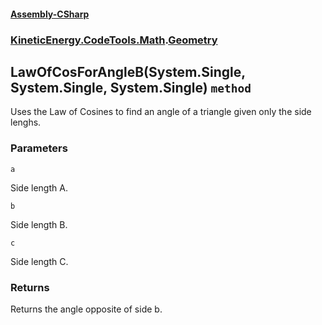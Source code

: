 #### [Assembly-CSharp](./Assembly-CSharp.md 'Assembly-CSharp')
### [KineticEnergy.CodeTools.Math](./Assembly-CSharp.md#KineticEnergy-CodeTools-Math 'KineticEnergy.CodeTools.Math').[Geometry](./KineticEnergy-CodeTools-Math-Geometry.md 'KineticEnergy.CodeTools.Math.Geometry')
## LawOfCosForAngleB(System.Single, System.Single, System.Single) `method`
Uses the Law of Cosines to find an angle of a triangle given only the side lenghs.
### Parameters

<a name='KineticEnergy-CodeTools-Math-Geometry-LawOfCosForAngleB(System-Single-_System-Single-_System-Single)-a'></a>
`a`

Side length A.

<a name='KineticEnergy-CodeTools-Math-Geometry-LawOfCosForAngleB(System-Single-_System-Single-_System-Single)-b'></a>
`b`

Side length B.

<a name='KineticEnergy-CodeTools-Math-Geometry-LawOfCosForAngleB(System-Single-_System-Single-_System-Single)-c'></a>
`c`

Side length C.
### Returns
Returns the angle opposite of side b.
